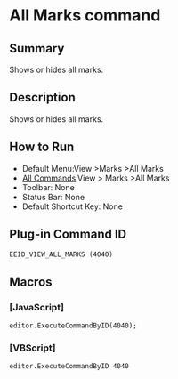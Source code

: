 # All Marks command

## Summary

Shows or hides all marks.

## Description

Shows or hides all marks.

## How to Run

- Default Menu:View \>Marks \>All Marks
- [All Commands](../tools/all_commands):View >
Marks \>All Marks
- Toolbar: None
- Status Bar: None
- Default Shortcut Key: None

## Plug-in Command ID

```
EEID_VIEW_ALL_MARKS (4040)```

## Macros

### \[JavaScript\]

```
editor.ExecuteCommandByID(4040);
```

### \[VBScript\]

```
editor.ExecuteCommandByID 4040
```
